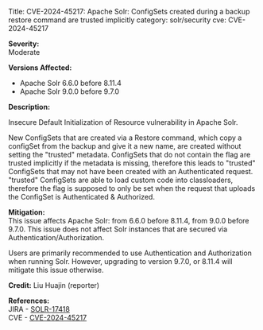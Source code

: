 Title: CVE-2024-45217: Apache Solr: ConfigSets created during a backup restore command are trusted implicitly
category: solr/security
cve: CVE-2024-45217

**Severity:**  
Moderate

**Versions Affected:**

- Apache Solr 6.6.0 before 8.11.4
- Apache Solr 9.0.0 before 9.7.0

**Description:**  

Insecure Default Initialization of Resource vulnerability in Apache Solr.

New ConfigSets that are created via a Restore command, which copy a configSet from the backup and give it a new name, are created without setting the "trusted" metadata.
ConfigSets that do not contain the flag are trusted implicitly if the metadata is missing, therefore this leads to "trusted" ConfigSets that may not have been created with an Authenticated request.
"trusted" ConfigSets are able to load custom code into classloaders, therefore the flag is supposed to only be set when the request that uploads the ConfigSet is Authenticated & Authorized.

**Mitigation:**  
This issue affects Apache Solr: from 6.6.0 before 8.11.4, from 9.0.0 before 9.7.0. This issue does not affect Solr instances that are secured via Authentication/Authorization.

Users are primarily recommended to use Authentication and Authorization when running Solr. However, upgrading to version 9.7.0, or 8.11.4 will mitigate this issue otherwise.

**Credit:**
Liu Huajin (reporter)

**References:**  
JIRA - [SOLR-17418](https://issues.apache.org/jira/browse/SOLR-17418)  
CVE - [CVE-2024-45217](https://nvd.nist.gov/vuln/detail/CVE-2024-45217)
